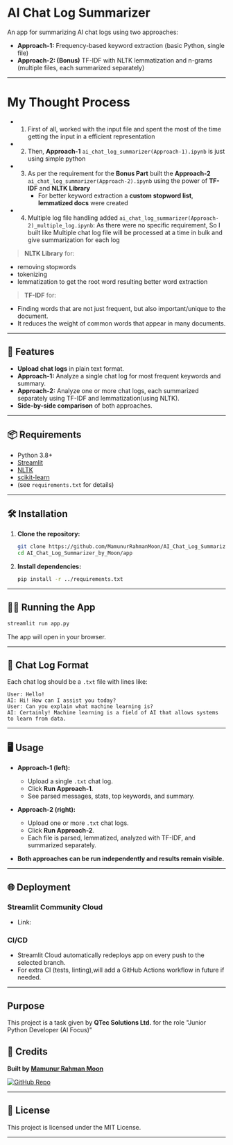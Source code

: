 # AI Chat Log Summarizer

An app for summarizing AI chat logs using two approaches:
- **Approach-1:** Frequency-based keyword extraction (basic Python, single file)
- **Approach-2: (Bonus)** TF-IDF with NLTK lemmatization and n-grams (multiple files, each summarized separately)

---

# My Thought Process

- 1. First of all, worked with the input file and spent the most of the time getting the input in a efficient representation

- 2. Then, **Approach-1** `ai_chat_log_summarizer(Approach-1).ipynb` is just using simple python

- 3. As per the requirement for the **Bonus Part** built the **Approach-2** `ai_chat_log_summarizer(Approach-2).ipynb` using the power of **TF-IDF** and **NLTK Library**
       * For better keyword extraction a **custom stopword list**, **lemmatized docs** were created
         
- 4. Multiple log file handling added `ai_chat_log_summarizer(Approach-2)_multiple_log.ipynb`: As there were no specific requirement, So I built like Multiple chat log file will be processed at a time in bulk and give summarization for each log

    
> **NLTK Library** for:
* removing stopwords
* tokenizing 
* lemmatization to get the root word resulting better word extraction

> **TF-IDF** for:
* Finding words that are not just frequent, but also important/unique to the document.
* It reduces the weight of common words that appear in many documents.
---

## 🚀 Features

- **Upload chat logs** in plain text format.
- **Approach-1:** Analyze a single chat log for most frequent keywords and summary.
- **Approach-2:** Analyze one or more chat logs, each summarized separately using TF-IDF and lemmatization(using NLTK).
- **Side-by-side comparison** of both approaches.

---

## 📦 Requirements

- Python 3.8+
- [Streamlit](https://streamlit.io/)
- [NLTK](https://www.nltk.org/)
- [scikit-learn](https://scikit-learn.org/)
- (see `requirements.txt` for details)

---

## 🛠️ Installation

1. **Clone the repository:**
    ```bash
    git clone https://github.com/MamunurRahmanMoon/AI_Chat_Log_Summarizer_by_Moon.git
    cd AI_Chat_Log_Summarizer_by_Moon/app
    ```

2. **Install dependencies:**
    ```bash
    pip install -r ../requirements.txt
    ```

---

## 🏃‍♂️ Running the App

```bash
streamlit run app.py
```

The app will open in your browser.

---

## 📄 Chat Log Format

Each chat log should be a `.txt` file with lines like:

```
User: Hello!
AI: Hi! How can I assist you today?
User: Can you explain what machine learning is?
AI: Certainly! Machine learning is a field of AI that allows systems to learn from data.
```

---

## 🖥️ Usage

- **Approach-1 (left):**
    - Upload a single `.txt` chat log.
    - Click **Run Approach-1**.
    - See parsed messages, stats, top keywords, and summary.

- **Approach-2 (right):**
    - Upload one or more `.txt` chat logs.
    - Click **Run Approach-2**.
    - Each file is parsed, lemmatized, analyzed with TF-IDF, and summarized separately.

- **Both approaches can be run independently and results remain visible.**

---

## 🌐 Deployment

### Streamlit Community Cloud

- Link: 

### CI/CD

- Streamlit Cloud automatically redeploys app on every push to the selected branch.
- For extra CI (tests, linting),will add a GitHub Actions workflow in future if needed.


---

## Purpose
This project is a task given by **QTec Solutions Ltd.** for the role "Junior Python Developer (AI Focus)"

## 🤝 Credits

**Built by [Mamunur Rahman Moon](https://github.com/MamunurRahmanMoon)**

[![GitHub Repo](https://img.shields.io/badge/GitHub-Repo-black?logo=github&style=for-the-badge)](https://github.com/MamunurRahmanMoon/AI_Chat_Log_Summarizer_by_Moon)

---

## 📃 License

This project is licensed under the MIT License.

---
